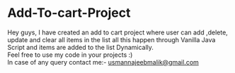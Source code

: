 # Add-To-cart-Project
Hey guys, I have created an add to cart project where user can add ,delete, update and clear all items in the list all this happen through Vanilla Java Script and items are added to the list Dynamically.    
Feel free to use my code in your projects :)      
In case of any query contact me:- usmannajeebmalik@gmail.com
